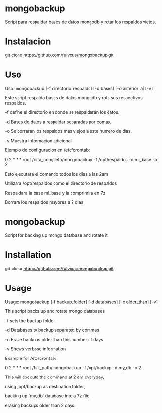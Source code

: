 # mongobackup
Script para respaldar bases de datos mongodb y rotar los respaldos viejos.

# Instalacion
git clone https://github.com/fulvous/mongobackup.git

# Uso

Uso: mongobackup [-f directorio_respaldo] [-d bases] [-o anterior_a] [-v]

Este script respalda bases de datos mongodb y rota sus respectivos respaldos.

   -f define el directorio en donde se respaldarán los datos.
   
   -d Bases de datos a respaldar separadas por comas.
   
   -o Se borraran los respaldos mas viejos a este numero de dias.
   
   -v Muestra informacion adicional

Ejemplo de configuracion en /etc/crontab: 

  0 2 * * * root /ruta_completa/mongobackup -f /opt/respaldos -d mi_base -o 2

  Esto ejecutara el comando todos los dias a las 2am
  
  Utilizara /opt/respaldos como el directorio de respaldos
  
  Respaldara la base mi_base y la comprimira en 7z
  
  Borrara los respaldos mayores a 2 dias




# mongobackup
Script for backing up mongo database and rotate it

# Installation
git clone https://github.com/fulvous/mongobackup.git

# Usage

Usage: mongobackup [-f backup_folder] [-d databases] [-o older_than] [-v]

This script backs up and rotate mongo databases

   -f sets the backup folder
   
   -d Databases to backup separated by commas
   
   -o Erase backups older than this number of days
   
   -v Shows verbose information

Example for /etc/crontab: 

  0 2 * * * root /full_path/mongobackup -f /opt/backup -d my_db -o 2

  This will execute the command at 2 am everyday,
  
  using /opt/backup as destination folder,
  
  backing up 'my_db' database into a 7z file,
  
  erasing backups older than 2 days.
